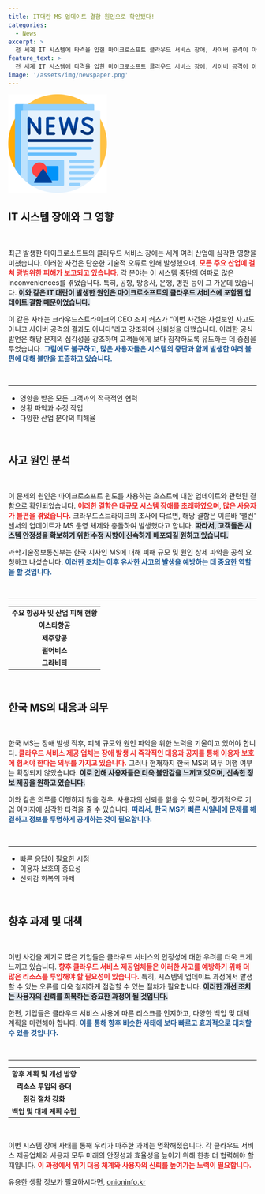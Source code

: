 ```yaml
---
title: IT대란 MS 업데이트 결함 원인으로 확인됐다!
categories:
  - News
excerpt: >
  전 세계 IT 시스템에 타격을 입힌 마이크로소프트 클라우드 서비스 장애, 사이버 공격이 아닌 업데이트 결함으로 밝혀져! affected 고객과의 협력 및 수정 방법 배포가 벌어졌으며, 한국 정부는 MS에 피해 규모를 요청했습니다.
feature_text: >
  전 세계 IT 시스템에 타격을 입힌 마이크로소프트 클라우드 서비스 장애, 사이버 공격이 아닌 업데이트 결함으로 밝혀져! affected 고객과의 협력 및 수정 방법 배포가 벌어졌으며, 한국 정부는 MS에 피해 규모를 요청했습니다.
image: '/assets/img/newspaper.png'
---
```


<p><img src="/assets/img/newspaper.png" alt="kimp 속보" /></p>

<h2 data-ke-size="size26">IT 시스템 장애와 그 영향</h2>

<p data-ke-size="size16">&nbsp;</p>

<p>최근 발생한 마이크로소프트의 클라우드 서비스 장애는 세계 여러 산업에 심각한 영향을 미쳤습니다. 이러한 사건은 단순한 기술적 오류로 인해 발생했으며, <b><span style="color: #ee2323;">모든 주요 산업에 걸쳐 광범위한 피해가 보고되고 있습니다.</span></b> 각 분야는 이 시스템 중단의 여파로 많은 inconveniences를 겪었습니다. 특히, 공항, 방송사, 은행, 병원 등이 그 가운데 있습니다. <b><span style="background-color: #21538527;">이와 같은 IT 대란이 발생한 원인은 마이크로소프트의 클라우드 서비스에 포함된 업데이트 결함 때문이었습니다.</span></b> </p>

<p>이 같은 사태는 크라우드스트라이크의 CEO 조지 커츠가 “이번 사건은 사설보안 사고도 아니고 사이버 공격의 결과도 아니다”라고 강조하며 신뢰성을 더했습니다. 이러한 공식 발언은 해당 문제의 심각성을 강조하며 고객들에게 보다 침착하도록 유도하는 데 중점을 두었습니다. <b><span style="color: #1a5490;">그럼에도 불구하고, 많은 사용자들은 시스템의 중단과 함께 발생한 여러 불편에 대해 불만을 표출하고 있습니다.</span></b> </p>

<p data-ke-size="size16">&nbsp;</p>

<hr/>

<ul>
    <li>영향을 받은 모든 고객과의 적극적인 협력</li>
    <li>상황 파악과 수정 작업</li>
    <li>다양한 산업 분야의 피해율</li>
</ul>

<p data-ke-size="size16">&nbsp;</p>

<h2 data-ke-size="size26">사고 원인 분석</h2>

<p data-ke-size="size16">&nbsp;</p>

<p>이 문제의 원인은 마이크로소프트 윈도를 사용하는 호스트에 대한 업데이트와 관련된 결함으로 확인되었습니다. <b><span style="color: #ee2323;">이러한 결함은 대규모 시스템 장애를 초래하였으며, 많은 사용자가 불편을 겪었습니다.</span></b> 크라우드스트라이크의 조사에 따르면, 해당 결함은 이른바 '팰컨' 센서의 업데이트가 MS 운영 체제와 충돌하여 발생했다고 합니다. <b><span style="background-color: #21538527;">따라서, 고객들은 시스템 안정성을 확보하기 위한 수정 사항이 신속하게 배포되길 원하고 있습니다.</span></b> </p>

<p>과학기술정보통신부는 한국 지사인 MS에 대해 피해 규모 및 원인 상세 파악을 공식 요청하고 나섰습니다. <b><span style="color: #1a5490;">이러한 조치는 이후 유사한 사고의 발생을 예방하는 데 중요한 역할을 할 것입니다.</span></b> </p>

<p data-ke-size="size16">&nbsp;</p>

<hr/>

<table>
    <tr>
        <td style="text-align: center; height: 17px;"><b>주요 항공사 및 산업 피해 현황</b></td>
    </tr>
    <tr>
        <td style="text-align: center; height: 17px;"><b>이스타항공</b></td>
    </tr>
    <tr>
        <td style="text-align: center; height: 17px;"><b>제주항공</b></td>
    </tr>
    <tr>
        <td style="text-align: center; height: 17px;"><b>펄어비스</b></td>
    </tr>
    <tr>
        <td style="text-align: center; height: 17px;"><b>그라비티</b></td>
    </tr>
</table>

<p data-ke-size="size16">&nbsp;</p>

<h2 data-ke-size="size26">한국 MS의 대응과 의무</h2>

<p data-ke-size="size16">&nbsp;</p>

<p>한국 MS는 장애 발생 직후, 피해 규모와 원인 파악을 위한 노력을 기울이고 있어야 합니다. <b><span style="color: #ee2323;">클라우드 서비스 제공 업체는 장애 발생 시 즉각적인 대응과 공지를 통해 이용자 보호에 힘써야 한다는 의무를 가지고 있습니다.</span></b> 그러나 현재까지 한국 MS의 의무 이행 여부는 확정되지 않았습니다. <b><span style="background-color: #21538527;">이로 인해 사용자들은 더욱 불안감을 느끼고 있으며, 신속한 정보 제공을 원하고 있습니다.</span></b></p>

<p>이와 같은 의무를 이행하지 않을 경우, 사용자의 신뢰를 잃을 수 있으며, 장기적으로 기업 이미지에 심각한 타격을 줄 수 있습니다. <b><span style="color: #1a5490;">따라서, 한국 MS가 빠른 시일내에 문제를 해결하고 정보를 투명하게 공개하는 것이 필요합니다.</span></b> </p>

<p data-ke-size="size16">&nbsp;</p>

<hr/>

<ul>
    <li>빠른 응답이 필요한 시점</li>
    <li>이용자 보호의 중요성</li>
    <li>신뢰감 회복의 과제</li>
</ul>

<p data-ke-size="size16">&nbsp;</p>

<h2 data-ke-size="size26">향후 과제 및 대책</h2>

<p data-ke-size="size16">&nbsp;</p>

<p>이번 사건을 계기로 많은 기업들은 클라우드 서비스의 안정성에 대한 우려를 더욱 크게 느끼고 있습니다. <b><span style="color: #ee2323;">향후 클라우드 서비스 제공업체들은 이러한 사고를 예방하기 위해 더 많은 리소스를 투입해야 할 필요성이 있습니다.</span></b> 특히, 시스템의 업데이트 과정에서 발생할 수 있는 오류를 더욱 철저하게 점검할 수 있는 절차가 필요합니다. <b><span style="background-color: #21538527;">이러한 개선 조치는 사용자의 신뢰를 회복하는 중요한 과정이 될 것입니다.</span></b> </p>

<p>한편, 기업들은 클라우드 서비스 사용에 따른 리스크를 인지하고, 다양한 백업 및 대체 계획을 마련해야 합니다. <b><span style="color: #1a5490;">이를 통해 향후 비슷한 사태에 보다 빠르고 효과적으로 대처할 수 있을 것입니다.</span></b> </p>

<p data-ke-size="size16">&nbsp;</p>

<hr/>

<table>
    <tr>
        <td style="text-align: center; height: 17px;"><b>향후 계획 및 개선 방향</b></td>
    </tr>
    <tr>
        <td style="text-align: center; height: 17px;"><b>리소스 투입의 증대</b></td>
    </tr>
    <tr>
        <td style="text-align: center; height: 17px;"><b>점검 절차 강화</b></td>
    </tr>
    <tr>
        <td style="text-align: center; height: 17px;"><b>백업 및 대체 계획 수립</b></td>
    </tr>
</table>

<p data-ke-size="size16">&nbsp;</p>

<p>이번 시스템 장애 사태를 통해 우리가 마주한 과제는 명확해졌습니다. 각 클라우드 서비스 제공업체와 사용자 모두 미래의 안정성과 효율성을 높이기 위해 한층 더 협력해야 할 때입니다. <b><span style="color: #ee2323;">이 과정에서 위기 대응 체계와 사용자의 신뢰를 높여가는 노력이 필요합니다.</span></b></p>
유용한 생활 정보가 필요하시다면, <a href="https://onioninfo.kr" rel="dofollow">onioninfo.kr</a>


